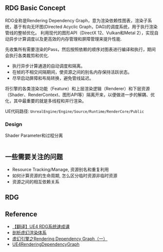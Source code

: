 ## RDG Basic Concept
RDG全称是Rendering Dependency Graph，意为渲染依赖性图表，渲染子系统，基于有向无环图(Directed Acyclic Graph，DAG)的调度系统，用于执行渲染管线的整帧优化。
利用现代的图形API（DirectX 12、Vulkan和Metal 2），实现自动异步计算调度以及更高效的内存管理和屏障管理来提升性能.

先收集所有需要渲染的Pass，然后按照依赖的顺序对图表进行编译和执行，期间会执行各类裁剪和优化.

* 执行异步计算通道的自动调度和隔离。
* 在帧的不相交间隔期间，使资源之间的别名内存保持活跃状态。
* 尽早启动屏障和布局转换，避免管线延迟。

将引擎的各类渲染功能（Feature）和上层渲染逻辑（Renderer）和下层资源（Shader、RenderContext、图形API等）隔离开来，以便做进一步的解耦、优化，其中最重要的就是多线程和并行渲染。

UE代码路径: `UnrealEngine/Engine/Source/Runtime/RenderCore/Public`

### Design
Shader Parameter和过程分离
```c++

```

## 一些需要关注的问题
* Resource Tracking/Manage, 资源别名和重复利用
* 如何计算资源的生命周期, 怎么区分临时资源非临时资源
* 资源之间的相互依赖关系

## RDG




## Reference
* [【翻译】UE4 RDG系统速成课](https://zhuanlan.zhihu.com/p/374224919)
* [剖析虚幻渲染体系](https://www.cnblogs.com/timlly/p/15217090.html#1122-rdg%E8%B5%84%E6%BA%90)
* [虚幻引擎之Rendering Dependency Graph（一）](https://blog.csdn.net/qjh5606/article/details/118246059)
* [UE4RenderingDependencyGraph](https://papalqi.cn/ue4renderingdependencygraph/)
